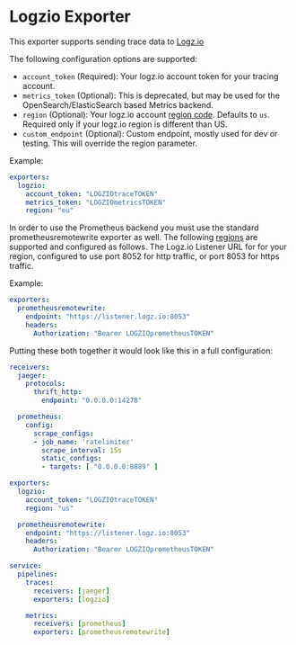 # Logzio Exporter

This exporter supports sending trace data to [Logz.io](https://www.logz.io)

The following configuration options are supported:

* `account_token` (Required): Your logz.io account token for your tracing account.
* `metrics_token` (Optional): This is deprecated, but may be used for the OpenSearch/ElasticSearch based Metrics backend.
* `region` (Optional): Your logz.io account [region code](https://docs.logz.io/user-guide/accounts/account-region.html#available-regions). Defaults to `us`. Required only if your logz.io region is different than US.
* `custom_endpoint` (Optional): Custom endpoint, mostly used for dev or testing. This will override the region parameter.

Example:

```yaml
exporters:
  logzio:
    account_token: "LOGZIOtraceTOKEN"
    metrics_token: "LOGZIOmetricsTOKEN"
    region: "eu"
```
In order to use the Prometheus backend you must use the standard prometheusremotewrite exporter as well. The following [regions](https://docs.logz.io/user-guide/accounts/account-region.html#supported-regions-for-prometheus-metrics) are supported and configured as follows. The Logz.io Listener URL for for your region, configured to use port 8052 for http traffic, or port 8053 for https traffic.

Example:

```yaml
exporters:
  prometheusremotewrite:
    endpoint: "https://listener.logz.io:8053"
    headers:
      Authorization: "Bearer LOGZIOprometheusTOKEN"
```

Putting these both together it would look like this in a full configuration:

```yaml
receivers:
  jaeger:
    protocols:
      thrift_http:
        endpoint: "0.0.0.0:14278"

  prometheus:
    config:
      scrape_configs:
      - job_name: 'ratelimiter'
        scrape_interval: 15s
        static_configs:
        - targets: [ "0.0.0.0:8889" ]

exporters:
  logzio:
    account_token: "LOGZIOtraceTOKEN"
    region: "us"

  prometheusremotewrite:
    endpoint: "https://listener.logz.io:8053"
    headers:
      Authorization: "Bearer LOGZIOprometheusTOKEN"

service:
  pipelines:
    traces:
      receivers: [jaeger]
      exporters: [logzio]

    metrics:
      receivers: [prometheus]
      exporters: [prometheusremotewrite]
```
